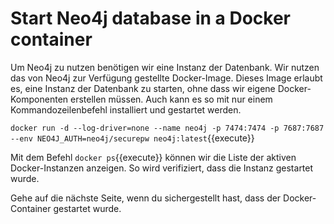 # Start Neo4j database in a Docker container

Um Neo4j zu nutzen benötigen wir eine Instanz der Datenbank.
Wir nutzen das von Neo4j zur Verfügung gestellte Docker-Image.
Dieses Image erlaubt es, eine Instanz der Datenbank zu starten, ohne dass wir eigene Docker-Komponenten erstellen müssen.
Auch kann es so mit nur einem Kommandozeilenbefehl installiert und gestartet werden.

`docker run -d --log-driver=none --name neo4j -p 7474:7474 -p 7687:7687 --env NEO4J_AUTH=neo4j/securepw neo4j:latest`{{execute}}

Mit dem Befehl `docker ps`{{execute}} können wir die Liste der aktiven Docker-Instanzen anzeigen.
So wird verifiziert, dass die Instanz gestartet wurde.

Gehe auf die nächste Seite, wenn du sichergestellt hast, dass der Docker-Container gestartet wurde.